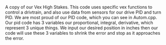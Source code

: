 A copy of our Vex High Stakes. This code uses specific vex functions to control a drivtrain, and also use data from sensors for our drive PID and turn PID. We are most proud of our PID code, which you can see in Autom.cpp. Our pid code has 3 variables our proportional, integral, derivative, which represent 3 unique things. We input our desired position in inches then our code will use these 3 variables to shrink the error and stop as it approaches the error.
